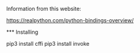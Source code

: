 
Information from this website:

https://realpython.com/python-bindings-overview/

*** Installing

pip3 install cffi
pip3 install invoke